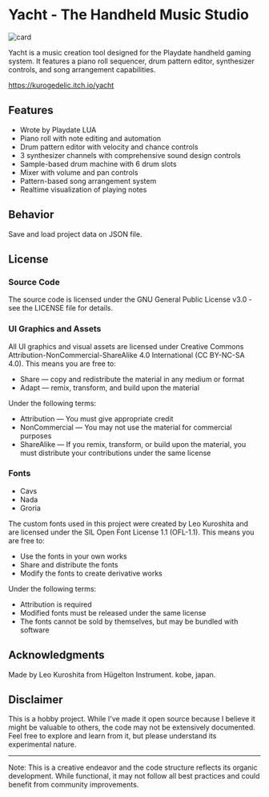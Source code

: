 # Yacht - The Handheld Music Studio

![card](https://github.com/user-attachments/assets/c2ccc0da-5949-4fd8-b213-61de6916fb7b)

Yacht is a music creation tool designed for the Playdate handheld gaming system. It features a piano roll sequencer, drum pattern editor, synthesizer controls, and song arrangement capabilities.

https://kurogedelic.itch.io/yacht

## Features

- Wrote by Playdate LUA
- Piano roll with note editing and automation
- Drum pattern editor with velocity and chance controls
- 3 synthesizer channels with comprehensive sound design controls
- Sample-based drum machine with 6 drum slots
- Mixer with volume and pan controls
- Pattern-based song arrangement system
- Realtime visualization of playing notes

## Behavior

Save and load project data on JSON file.

## License

### Source Code

The source code is licensed under the GNU General Public License v3.0 - see the LICENSE file for details.

### UI Graphics and Assets

All UI graphics and visual assets are licensed under Creative Commons Attribution-NonCommercial-ShareAlike 4.0 International (CC BY-NC-SA 4.0). This means you are free to:

- Share — copy and redistribute the material in any medium or format
- Adapt — remix, transform, and build upon the material

Under the following terms:

- Attribution — You must give appropriate credit
- NonCommercial — You may not use the material for commercial purposes
- ShareAlike — If you remix, transform, or build upon the material, you must distribute your contributions under the same license

### Fonts

- Cavs
- Nada
- Groria

The custom fonts used in this project were created by Leo Kuroshita and are licensed under the SIL Open Font License 1.1 (OFL-1.1). This means you are free to:

- Use the fonts in your own works
- Share and distribute the fonts
- Modify the fonts to create derivative works

Under the following terms:

- Attribution is required
- Modified fonts must be released under the same license
- The fonts cannot be sold by themselves, but may be bundled with software

## Acknowledgments

Made by Leo Kuroshita from Hügelton Instrument. kobe, japan.

## Disclaimer

This is a hobby project. While I've made it open source because I believe it might be valuable to others, the code may not be extensively documented. Feel free to explore and learn from it, but please understand its experimental nature.

---

Note: This is a creative endeavor and the code structure reflects its organic development. While functional, it may not follow all best practices and could benefit from community improvements.
